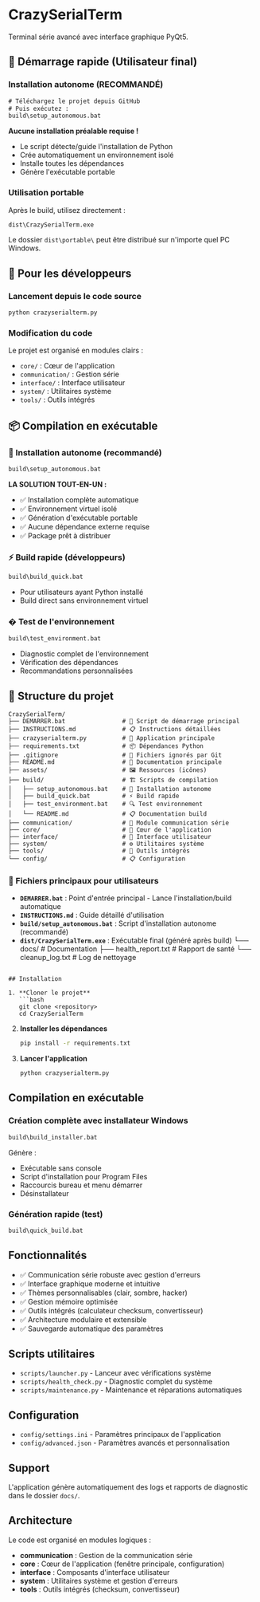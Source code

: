 # CrazySerialTerm

Terminal série avancé avec interface graphique PyQt5.

## 🚀 Démarrage rapide (Utilisateur final)

### Installation autonome (RECOMMANDÉ)
```cmd
# Téléchargez le projet depuis GitHub
# Puis exécutez :
build\setup_autonomous.bat
```

**Aucune installation préalable requise !**
- Le script détecte/guide l'installation de Python
- Crée automatiquement un environnement isolé
- Installe toutes les dépendances
- Génère l'exécutable portable

### Utilisation portable
Après le build, utilisez directement :
```cmd
dist\CrazySerialTerm.exe
```

Le dossier `dist\portable\` peut être distribué sur n'importe quel PC Windows.

## 🔧 Pour les développeurs

### Lancement depuis le code source
```bash
python crazyserialterm.py
```

### Modification du code
Le projet est organisé en modules clairs :
- `core/` : Cœur de l'application
- `communication/` : Gestion série
- `interface/` : Interface utilisateur
- `system/` : Utilitaires système
- `tools/` : Outils intégrés

## 📦 Compilation en exécutable

### 🎯 Installation autonome (recommandé)
```cmd
build\setup_autonomous.bat
```
**LA SOLUTION TOUT-EN-UN :**
- ✅ Installation complète automatique
- ✅ Environnement virtuel isolé
- ✅ Génération d'exécutable portable
- ✅ Aucune dépendance externe requise
- ✅ Package prêt à distribuer

### ⚡ Build rapide (développeurs)
```cmd
build\build_quick.bat
```
- Pour utilisateurs ayant Python installé
- Build direct sans environnement virtuel

### � Test de l'environnement
```cmd
build\test_environment.bat
```
- Diagnostic complet de l'environnement
- Vérification des dépendances
- Recommandations personnalisées

## 📁 Structure du projet

```
CrazySerialTerm/
├── DEMARRER.bat                # 🚀 Script de démarrage principal
├── INSTRUCTIONS.md             # 📋 Instructions détaillées
├── crazyserialterm.py          # 🎯 Application principale
├── requirements.txt            # 📦 Dépendances Python
├── .gitignore                  # 🚫 Fichiers ignorés par Git
├── README.md                   # 📖 Documentation principale
├── assets/                     # 🖼️ Ressources (icônes)
├── build/                      # 🏗️ Scripts de compilation
│   ├── setup_autonomous.bat    # 🎯 Installation autonome
│   ├── build_quick.bat         # ⚡ Build rapide
│   ├── test_environment.bat    # 🔍 Test environnement
│   └── README.md               # 📋 Documentation build
├── communication/              # 📡 Module communication série
├── core/                       # 🧠 Cœur de l'application
├── interface/                  # 🎨 Interface utilisateur
├── system/                     # ⚙️ Utilitaires système
├── tools/                      # 🔧 Outils intégrés
└── config/                     # 📋 Configuration
```

### 🎯 Fichiers principaux pour utilisateurs

- **`DEMARRER.bat`** : Point d'entrée principal - Lance l'installation/build automatique
- **`INSTRUCTIONS.md`** : Guide détaillé d'utilisation
- **`build/setup_autonomous.bat`** : Script d'installation autonome (recommandé)
- **`dist/CrazySerialTerm.exe`** : Exécutable final (généré après build)
└── docs/                       # Documentation
    ├── health_report.txt        # Rapport de santé
    └── cleanup_log.txt          # Log de nettoyage
```

## Installation

1. **Cloner le projet**
   ```bash
   git clone <repository>
   cd CrazySerialTerm
   ```

2. **Installer les dépendances**
   ```bash
   pip install -r requirements.txt
   ```

3. **Lancer l'application**
   ```bash
   python crazyserialterm.py
   ```

## Compilation en exécutable

### Création complète avec installateur Windows
```cmd
build\build_installer.bat
```
Génère :
- Exécutable sans console
- Script d'installation pour Program Files
- Raccourcis bureau et menu démarrer
- Désinstallateur

### Génération rapide (test)
```cmd
build\quick_build.bat
```

## Fonctionnalités

- ✅ Communication série robuste avec gestion d'erreurs
- ✅ Interface graphique moderne et intuitive
- ✅ Thèmes personnalisables (clair, sombre, hacker)
- ✅ Gestion mémoire optimisée
- ✅ Outils intégrés (calculateur checksum, convertisseur)
- ✅ Architecture modulaire et extensible
- ✅ Sauvegarde automatique des paramètres

## Scripts utilitaires

- `scripts/launcher.py` - Lanceur avec vérifications système
- `scripts/health_check.py` - Diagnostic complet du système
- `scripts/maintenance.py` - Maintenance et réparations automatiques

## Configuration

- `config/settings.ini` - Paramètres principaux de l'application
- `config/advanced.json` - Paramètres avancés et personnalisation

## Support

L'application génère automatiquement des logs et rapports de diagnostic dans le dossier `docs/`.

## Architecture

Le code est organisé en modules logiques :
- **communication** : Gestion de la communication série
- **core** : Cœur de l'application (fenêtre principale, configuration)
- **interface** : Composants d'interface utilisateur
- **system** : Utilitaires système et gestion d'erreurs
- **tools** : Outils intégrés (checksum, convertisseur)
